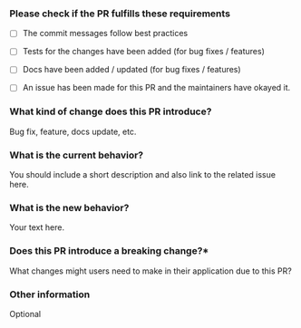 ### Please check if the PR fulfills these requirements

- [ ] The commit messages follow best practices
- [ ] Tests for the changes have been added (for bug fixes / features)
- [ ] Docs have been added / updated (for bug fixes / features)
- [ ] An issue has been made for this PR and the maintainers have okayed it.


### What kind of change does this PR introduce?

Bug fix, feature, docs update, etc.


### What is the current behavior?

You should include a short description and also link to the related issue here.


### What is the new behavior?

Your text here.


### Does this PR introduce a breaking change?*

What changes might users need to make in their application due to this PR?


### Other information

Optional
